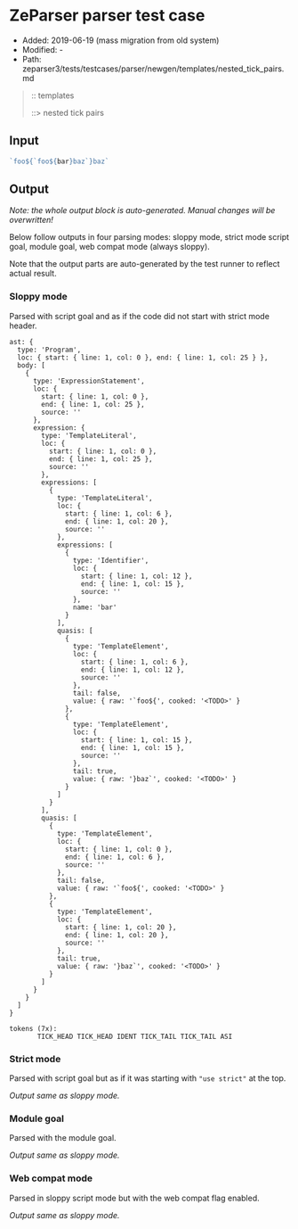 # ZeParser parser test case

- Added: 2019-06-19 (mass migration from old system)
- Modified: -
- Path: zeparser3/tests/testcases/parser/newgen/templates/nested_tick_pairs.md

> :: templates
>
> ::> nested tick pairs

## Input

`````js
`foo${`foo${bar}baz`}baz`
`````

## Output

_Note: the whole output block is auto-generated. Manual changes will be overwritten!_

Below follow outputs in four parsing modes: sloppy mode, strict mode script goal, module goal, web compat mode (always sloppy).

Note that the output parts are auto-generated by the test runner to reflect actual result.

### Sloppy mode

Parsed with script goal and as if the code did not start with strict mode header.

`````
ast: {
  type: 'Program',
  loc: { start: { line: 1, col: 0 }, end: { line: 1, col: 25 } },
  body: [
    {
      type: 'ExpressionStatement',
      loc: {
        start: { line: 1, col: 0 },
        end: { line: 1, col: 25 },
        source: ''
      },
      expression: {
        type: 'TemplateLiteral',
        loc: {
          start: { line: 1, col: 0 },
          end: { line: 1, col: 25 },
          source: ''
        },
        expressions: [
          {
            type: 'TemplateLiteral',
            loc: {
              start: { line: 1, col: 6 },
              end: { line: 1, col: 20 },
              source: ''
            },
            expressions: [
              {
                type: 'Identifier',
                loc: {
                  start: { line: 1, col: 12 },
                  end: { line: 1, col: 15 },
                  source: ''
                },
                name: 'bar'
              }
            ],
            quasis: [
              {
                type: 'TemplateElement',
                loc: {
                  start: { line: 1, col: 6 },
                  end: { line: 1, col: 12 },
                  source: ''
                },
                tail: false,
                value: { raw: '`foo${', cooked: '<TODO>' }
              },
              {
                type: 'TemplateElement',
                loc: {
                  start: { line: 1, col: 15 },
                  end: { line: 1, col: 15 },
                  source: ''
                },
                tail: true,
                value: { raw: '}baz`', cooked: '<TODO>' }
              }
            ]
          }
        ],
        quasis: [
          {
            type: 'TemplateElement',
            loc: {
              start: { line: 1, col: 0 },
              end: { line: 1, col: 6 },
              source: ''
            },
            tail: false,
            value: { raw: '`foo${', cooked: '<TODO>' }
          },
          {
            type: 'TemplateElement',
            loc: {
              start: { line: 1, col: 20 },
              end: { line: 1, col: 20 },
              source: ''
            },
            tail: true,
            value: { raw: '}baz`', cooked: '<TODO>' }
          }
        ]
      }
    }
  ]
}

tokens (7x):
       TICK_HEAD TICK_HEAD IDENT TICK_TAIL TICK_TAIL ASI
`````

### Strict mode

Parsed with script goal but as if it was starting with `"use strict"` at the top.

_Output same as sloppy mode._

### Module goal

Parsed with the module goal.

_Output same as sloppy mode._

### Web compat mode

Parsed in sloppy script mode but with the web compat flag enabled.

_Output same as sloppy mode._
